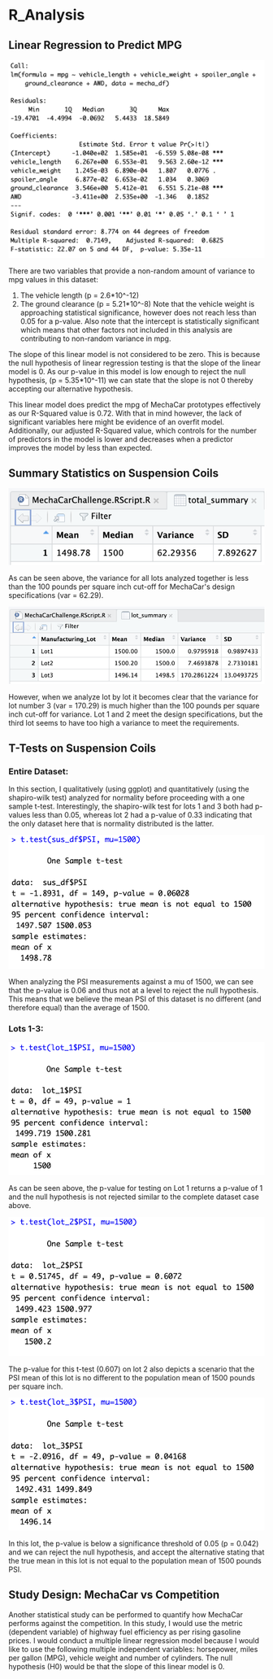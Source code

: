 # R_Analysis

## Linear Regression to Predict MPG

![Image](Challenge/Multiple_linreg.png) 

There are two variables that provide a non-random amount of variance to mpg values in this dataset:
1. The vehicle length (p = 2.6*10^-12)
2. The ground clearance (p = 5.21*10^-8)
Note that the vehicle weight is approaching statistical significance, however does not reach less than 0.05 for a p-value. 
Also note that the intercept is statistically significant which means that other factors not included in this analysis are contributing to non-random variance in mpg. 

The slope of this linear model is not considered to be zero. This is because the null hypothesis of linear regression testing is that the slope of the linear model is 0. As our p-value in this model is low enough to reject the null hypothesis, (p = 5.35*10^-11) we can state that the slope is not 0 thereby accepting our alternative hypothesis. 

This linear model does predict the mpg of MechaCar prototypes effectively as our R-Squared value is 0.72. With that in mind however, the lack of significant variables here might be evidence of an overfit model. Additionally, our adjusted R-Squared value, which controls for the number of predictors in the model is lower and decreases when a predictor improves the model by less than expected. 

## Summary Statistics on Suspension Coils

![Image](Challenge/Total_summary.png) 

As can be seen above, the variance for all lots analyzed together is less than the 100 pounds per square inch cut-off for MechaCar's design specifications (var = 62.29).

![Image](Challenge/Lot_summary.png) 

However, when we analyze lot by lot it becomes clear that the variance for lot number 3 (var = 170.29) is much higher than the 100 pounds per square inch cut-off for variance. Lot 1 and 2 meet the design specifications, but the third lot seems to have too high a variance to meet the requirements. 

## T-Tests on Suspension Coils

### Entire Dataset:

In this section, I qualitatively (using ggplot) and quantitatively (using the shapiro-wilk test) analyzed for normality before proceeding with a one sample t-test. Interestingly, the shapiro-wilk test for lots 1 and 3 both had p-values less than 0.05, whereas lot 2 had a p-value of 0.33 indicating that the only dataset here that is normality distributed is the latter.  

![Image](Challenge/Entire_lot_ttest.png) 

When analyzing the PSI measurements against a mu of 1500, we can see that the p-value is 0.06 and thus not at a level to reject the null hypothesis. This means that we believe the mean PSI of this dataset is no different (and therefore equal) than the average of 1500. 

### Lots 1-3: 

![Image](Challenge/Lot_1_ttest.png) 

As can be seen above, the p-value for testing on Lot 1 returns a p-value of 1 and the null hypothesis is not rejected similar to the complete dataset case above. 

![Image](Challenge/Lot_2_ttest.png) 

The p-value for this t-test (0.607) on lot 2 also depicts a scenario that the PSI mean of this lot is no different to the population mean of 1500 pounds per square inch. 

![Image](Challenge/Lot_3_ttest.png) 

In this lot, the p-value is below a significance threshold of 0.05 (p = 0.042) and we can reject the null hypothesis, and accept the alternative stating that the true mean in this lot is not equal to the population mean of 1500 pounds PSI. 

## Study Design: MechaCar vs Competition

Another statistical study can be performed to quantify how MechaCar performs against the competition. In this study, I would use the metric (dependent variable) of highway fuel efficiency as per rising gasoline prices. I would conduct a multiple linear regression model because I would like to use the following multiple independent variables: horsepower, miles per gallon (MPG), vehicle weight and number of cylinders. The null hypothesis (H0) would be that the slope of this linear model is 0. 










